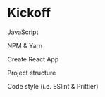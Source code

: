 # Kickoff

JavaScript

NPM & Yarn

Create React App

Project structure

Code style \(i.e. ESlint & Prittier\)

